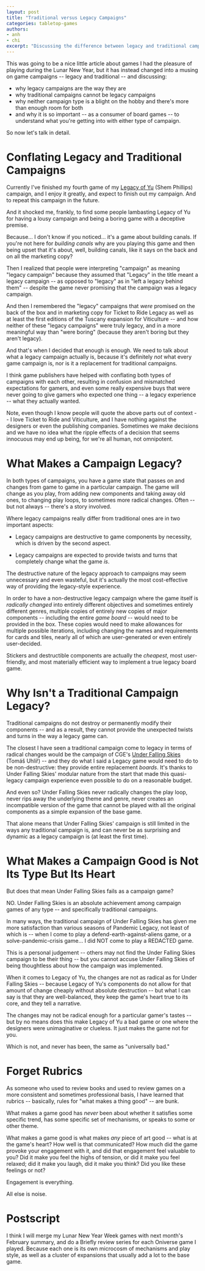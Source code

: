 ```yaml
---
layout: post
title: "Traditional versus Legacy Campaigns"
categories: tabletop-games
authors: 
- anh
- chi
excerpt: "Discussing the difference between legacy and traditional campaigns, because one cannot be substituted for the other, nor is one better than the other -- and unfortunately legacy and traditional as campaign types have been conflated with one another."
---
```


This was going to be a nice little article about games I had the pleasure of playing during the Lunar New Year, but it has instead changed into a musing on game campaigns -- legacy and traditional -- and discussing:

* why legacy campaigns are the way they are
* why traditional campaigns cannot be legacy campaigns
* why neither campaign type is a blight on the hobby and there's more than enough room for both
* and why it is so important -- as a consumer of board games -- to understand what you're getting into with either type of campaign.

So now let's talk in detail.

# Conflating Legacy and Traditional Campaigns

Currently I've finished my fourth game of my [Legacy of Yu](https://boardgamegeek.com/boardgame/354934/legacy-yu) (Shem Phillips) campaign, and I enjoy it greatly, and expect to finish out my campaign. And to repeat this campaign in the future.

And it shocked me, frankly, to find some people lambasting Legacy of Yu for having a lousy campaign and being a boring game with a deceptive premise. 

Because... I don't know if you noticed... it's a game about building canals. If you're not here for *building canals* why are you playing this game and then being upset that it's about, well, building canals, like it says on the back and on all the marketing copy?

Then I realized that people were interpreting "campaign" as meaning "legacy campaign" because they assumed that "Legacy" in the title meant a legacy campaign -- as opposed to "legacy" as in "left a legacy behind them" -- despite the game never promising that the campaign was a legacy campaign.

And then I remembered the "legacy" campaigns that *were* promised on the back of the box and in marketing copy for Ticket to Ride Legacy as well as at least the first editions of the Tuscany expansion for Viticulture -- and how neither of these "legacy campaigns" were truly legacy, and in a more meaningful way than "were boring" (because they aren't boring but they aren't legacy).

And that's when I decided that enough is enough. We need to talk about what a legacy campaign actually is, because it's definitely *not* what every game campaign is, nor is it a replacement for traditional campaigns.

I think game publishers have helped with conflating both types of campaigns with each other, resulting in confusion and mismatched expectations for gamers, and even some really expensive buys that were never going to give gamers who expected one thing -- a legacy experience -- what they actually wanted.

Note, even though I know people will quote the above parts out of context -- I love Ticket to Ride and Viticulture, and I have nothing against the designers or even the publishing companies. Sometimes we make decisions and we have no idea what the ripple effects of a decision that seems innocuous may end up being, for we're all human, not omnipotent.

# What Makes a Campaign Legacy?

In both types of campaigns, you have a game state that passes on and changes from game to game in a particular campaign. The game will change as you play, from adding new components and taking away old ones, to changing play loops, to sometimes more radical changes. Often -- but not always -- there's a story involved.

Where legacy campaigns really differ from traditional ones are in two important aspects:

* Legacy campaigns are destructive to game components by necessity, which is driven by the second aspect.

* Legacy campaigns are expected to provide twists and turns that completely change what the game *is*.

The destructive nature of the legacy approach to campaigns may seem unnecessary and even wasteful, but it's actually the most cost-effective way of providing the legacy-style experience. 

In order to have a non-destructive legacy campaign where the game itself is *radically changed* into entirely different objectives and sometimes entirely different genres, multiple copies of entirely new copies of major components -- including the entire *game board* -- would need to be provided in the box. These copies would need to make allowances for multiple possible iterations, including changing the names and requirements for cards and tiles, nearly all of which are user-generated or even entirely user-decided. 

Stickers and destructible components are actually the *cheapest*, most user-friendly, and most materially efficient way to implement a true legacy board game.

# Why Isn't a Traditional Campaign Legacy?

Traditional campaigns do not destroy or permanently modify their components -- and as a result, they cannot provide the unexpected twists and turns in the way a legacy game can. 

The closest I have seen a traditional campaign come to legacy in terms of radical changes would be the campaign of CGE's [Under Falling Skies](https://czechgames.com/en/under-falling-skies/) (Tomáš Uhlíř) -- and they do what I said a Legacy game would need to do to be non-destructive: they provide entire replacement *boards*. It's thanks to Under Falling Skies' modular nature from the start that made this quasi-legacy campaign experience even possible to do on a reasonable budget.

And even so? Under Falling Skies never radically changes the play loop, never rips away the underlying theme and genre, never creates an incompatible version of the game that cannot be played with all the original components as a simple expansion of the base game.

That alone means that Under Falling Skies' campaign is still limited in the ways any traditional campaign is, and can never be as surprising and dynamic as a legacy campaign is (at least the first time).

# What Makes a Campaign Good is Not Its Type But Its Heart

But does that mean Under Falling Skies fails as a campaign game?

NO. Under Falling Skies is an absolute achievement among campaign games of any type -- and specifically traditional campaigns. 

In many ways, the traditional campaign of Under Falling Skies has given me more satisfaction than various seasons of Pandemic Legacy, not least of which is -- when I come to play a defend-earth-against-aliens game, or a solve-pandemic-crisis game... I did NOT come to play a REDACTED game.

This is a personal judgement -- others may not find the Under Falling Skies campaign to be their thing -- but you cannot accuse Under Falling Skies of being thoughtless about how the campaign was implemented.

When it comes to Legacy of Yu, the changes are not as radical as for Under Falling Skies -- because Legacy of Yu's components do not allow for that amount of change cheaply without absolute destruction -- but what I can say is that they are well-balanced, they keep the game's heart true to its core, and they tell a narrative.

The changes may not be radical enough for a particular gamer's tastes -- but by no means does this make Legacy of Yu a bad game or one where the designers were unimaginative or clueless. It just makes the game not for you.

Which is not, and never has been, the same as "universally bad." 

# Forget Rubrics

As someone who used to review books and used to review games on a more consistent and sometimes professional basis, I have learned that rubrics -- basically, rules for "what makes a thing good" -- are bunk.

What makes a game good has *never* been about whether it satisfies some specific trend, has some specific set of mechanisms, or speaks to some or other theme. 

What makes a game good is what makes *any* piece of art good -- what is at the game's heart? How well is that communicated? How much did the game provoke your engagement with it, and did that engagement feel valuable to you? Did it make you feel the highs of tension, or did it make you feel relaxed; did it make you laugh, did it make you think? Did you like these feelings or not?

Engagement is everything. 

All else is noise.

# Postscript

I think I will merge my Lunar New Year Week games with next month's February summary, and do a Briefly review series for each Oniverse game I played. Because each one is its own microcosm of mechanisms and play style, as well as a cluster of expansions that usually add a lot to the base game.